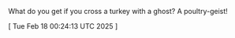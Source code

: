  
What do you get if you cross a turkey with a ghost? A poultry-geist!
 
[ 
Tue Feb 18 00:24:13 UTC 2025
 ]
